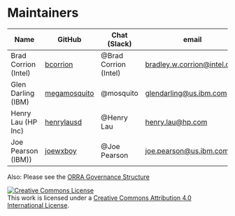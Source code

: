Maintainers
===========

| Name                      | GitHub        | Chat (Slack)          | email                           |
|---------------------------|---------------|-----------------------|---------------------------------|
| Brad Corrion (Intel)      | [bcorrion](https://github.com/bcorrion) | @Brad Corrion (Intel) | bradley.w.corrion@intel.com     |
| Glen Darling (IBM)        | [megamosquito](https://github.com/megamosquito) | @mosquito             | glendarling@us.ibm.com          |
| Henry Lau (HP Inc)        | [henrylausd](https://github.com/henrylausd) | @Henry Lau            | henry.lau@hp.com                |
| Joe Pearson (IBM))        | [joewxboy](https://github.com/joewxboy) | @Joe Pearson          | joe.pearson@us.ibm.com          |


Also: Please see the [ORRA Governance Structure](https://wiki.edgexfoundry.org/display/FA/ORRA+Governance+Structure)

<a rel="license" href="http://creativecommons.org/licenses/by/4.0/"><img alt="Creative Commons License" style="border-width:0" src="https://i.creativecommons.org/l/by/4.0/88x31.png" /></a><br />This work is licensed under a <a rel="license" href="http://creativecommons.org/licenses/by/4.0/">Creative Commons Attribution 4.0 International License</a>.
